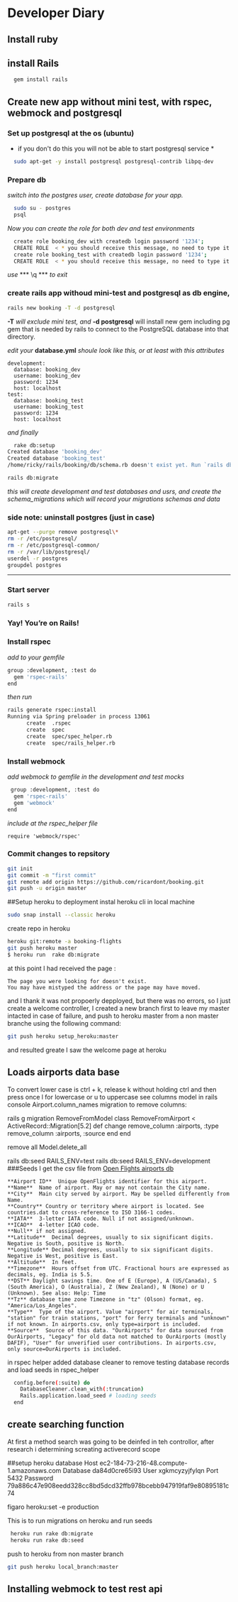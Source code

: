 # Developer Diary

## Install ruby 
## install Rails
```sh
  gem install rails
```
## Create new app without mini test, with rspec, webmock and postgresql
### Set up postgresql at the os (ubuntu)
* if you don't do this you will not be able to start postgresql service *
```sh
  sudo apt-get -y install postgresql postgresql-contrib libpq-dev
```
### Prepare db
*switch into the postgres user, create database for your app.*
```sh
  sudo su - postgres
  psql    
```
*Now you can create the role  for both dev and test environments*
```sh
  create role booking_dev with createdb login password '1234';
  CREATE ROLE  < * you should receive this message, no need to type it *
  create role booking_test with createdb login password '1234';
  CREATE ROLE  < * you should receive this message, no need to type it *

```
*use* *** \q *** *to exit*
### create rails app withoud mini-test and postgresql as db engine, 
```sh
rails new booking -T -d postgresql
``` 
**-T** *will exclude mini test, and* **-d postgresql** will install new gem including pg gem that is needed by rails to connect to the PostgreSQL database into that directory.

*edit your* **database.yml** *shoule look like this, or at least with this attributes*
```
development:
  database: booking_dev
  username: booking_dev
  password: 1234
  host: localhost
test:
  database: booking_test
  username: booking_test
  password: 1234
  host: localhost

```
*and finally*
```sh
  rake db:setup
Created database 'booking_dev'
Created database 'booking_test'
/home/ricky/rails/booking/db/schema.rb doesn't exist yet. Run `rails db:migrate` to create it, then try again. If you do not intend to use a database, you should instead alter /home/ricky/rails/booking/config/application.rb to limit the frameworks that will be loaded.
```
```sh
rails db:migrate
```
*this will create development and test databases and usrs, and create the schema_migrations which will record your migrations schemas and data*

### side note: uninstall postgres (just in case)
```sh
apt-get --purge remove postgresql\*
rm -r /etc/postgresql/
rm -r /etc/postgresql-common/
rm -r /var/lib/postgresql/
userdel -r postgres
groupdel postgres
```
******
### Start server
```sh
rails s
```
### Yay! You’re on Rails!
### Install rspec
*add to your gemfile*
```sh
group :development, :test do
  gem 'rspec-rails'
end
````
*then run*
```sh
rails generate rspec:install
Running via Spring preloader in process 13061
      create  .rspec
      create  spec
      create  spec/spec_helper.rb
      create  spec/rails_helper.rb
```
### Install webmock
*add webmock to gemfile in the development and test mocks*
```sh
 group :development, :test do
  gem 'rspec-rails'
  gem 'webmock'
end
```
*include at the rspec_helper file*
```
require 'webmock/rspec'
```

### Commit changes to  repsitory
```sh
git init
git commit -m "first commit"
git remote add origin https://github.com/ricardont/booking.git
git push -u origin master
```
##Setup heroku to deployment
instal heroku cli in local machine
```sh
sudo snap install --classic heroku
```
create repo in heroku
```sh
heroku git:remote -a booking-flights
git push heroku master 
$ heroku run  rake db:migrate
```
 at this point I had received the page :
 ```
The page you were looking for doesn't exist.
You may have mistyped the address or the page may have moved.
 ```
 and I thank it was not propoerly depployed, but there was no errors, so I just create a welcome controller, I created a new branch first to leave my master intacted in case of failure, and push to heroku master from a non master branche using the following command:
 ```sh
 git push heroku setup_heroku:master
 ```
 and resulted greate I saw the welcome page at heroku

## Loads airports data base
To convert lower case is ctrl + k, release k without holding ctrl and then press once l for lowercase or u to uppercase
see columns model in rails console
Airport.column_names
 migration to remove columns:

 rails g migration RemoveFromModel
 class RemoveFromAirport < ActiveRecord::Migration[5.2]
 def change
  remove_column :airports, :type
  remove_column :airports, :source
 end
end

remove all
Model.delete_all

rails db:seed RAILS_ENV=test
rails db:seed RAILS_ENV=development
###Seeds
 I get the csv file from  [Open Flights airports db]( https://raw.githubusercontent.com/jpatokal/openflights/master/data/airports.dat "https://openflights.org") 

 ```
**Airport ID**  Unique OpenFlights identifier for this airport.
**Name**  Name of airport. May or may not contain the City name.
**City**  Main city served by airport. May be spelled differently from Name.
**Country** Country or territory where airport is located. See countries.dat to cross-reference to ISO 3166-1 codes.
**IATA**  3-letter IATA code. Null if not assigned/unknown.
**ICAO**  4-letter ICAO code.
**Null** if not assigned.
**Latitude**  Decimal degrees, usually to six significant digits. Negative is South, positive is North.
**Longitude** Decimal degrees, usually to six significant digits. Negative is West, positive is East.
**Altitude**  In feet.
**Timezone**  Hours offset from UTC. Fractional hours are expressed as decimals, eg. India is 5.5.
**DST** Daylight savings time. One of E (Europe), A (US/Canada), S (South America), O (Australia), Z (New Zealand), N (None) or U (Unknown). See also: Help: Time
**Tz** database time zone Timezone in "tz" (Olson) format, eg. "America/Los_Angeles".
**Type**  Type of the airport. Value "airport" for air terminals, "station" for train stations, "port" for ferry terminals and "unknown" if not known. In airports.csv, only type=airport is included.
**Source**  Source of this data. "OurAirports" for data sourced from OurAirports, "Legacy" for old data not matched to OurAirports (mostly DAFIF), "User" for unverified user contributions. In airports.csv, only source=OurAirports is included.
 ```
 in rspec helper 
added database cleaner to remove testing database records and load seeds in rspec_helper

```sh
  config.before(:suite) do
    DatabaseCleaner.clean_with(:truncation)
    Rails.application.load_seed # loading seeds
  end
```



 ## create searching function
 At first a method search was going to be deinfed in teh controllor, after research i determining screating activerecord scope 

 ##setup heroku database
 Host
ec2-184-73-216-48.compute-1.amazonaws.com
Database
da84d0cre65i93
User
xgkmcyzyjfylqn
Port
5432
Password
79a886c47e908eedd328cc8bd5dcd32ffb978bcebb947919faf9e80895181c74


 figaro heroku:set -e production

 This is to run migrations on heroku and run seeds
```sh
 heroku run rake db:migrate
 heroku run rake db:seed
```

push to heroku from non master branch
```sh
git push heroku local_branch:master
```

## Installing webmock to test rest api
